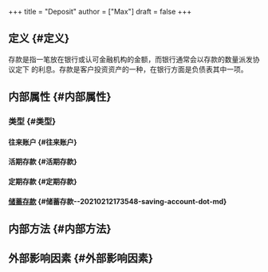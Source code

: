 +++
title = "Deposit"
author = ["Max"]
draft = false
+++

## 定义 {#定义}

存款是指一笔放在银行或认可金融机构的金额，而银行通常会以存款的数量派发协议定下
的利息。存款是客户投资资产的一种，在银行方面是负债表其中一项。


## 内部属性 {#内部属性}


### 类型 {#类型}


#### 往来账户 {#往来账户}


#### 活期存款 {#活期存款}


#### 定期存款 {#定期存款}


#### [储蓄存款](20210212173548-saving_account.md) {#储蓄存款--20210212173548-saving-account-dot-md}


## 内部方法 {#内部方法}


## 外部影响因素 {#外部影响因素}
